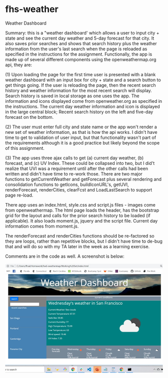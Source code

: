 # fhs-weather

Weather Dashboard

Summary: this is a "weather dashboard' which allows a user to input city + state and see the current day weather and 5-day forecast for that city.  It also saves prior searches and shows that search history plus the weather information from the user's last search when the page is reloaded as specified in the instructions for the assignment. Functionally, the app is made up of several different components using the openweathermap.org api, they are:

(1) Upon loading the page for the first time user is presented with a blank weather dashboard with an input box for city + state and a search button to get things going.  If the user is reloading the page, then the recent search history and weather information for the most recent search will display.  Search history is saved in local storage as one uses the app.  The information and icons displayed come from openweather.org as specified in the instructions.  The current day weather information and icon is displayed in the large central block;  Recent search history on the left and five-day forecast on the bottom. 

(2) The user must enter full city and state name or the app won't render a new set of weather information, as that is how the api works.  I didn't have time to get to validation of user input, but that functionality wasn't part of the requirements although it is a good practice but likely beyond the scope of this assignment.  

(3) The app uses three ajax calls to get (a) current day weather, (b) forecast, and (c) UV Index.  These could be collapsed into two, but I did't realize that UVI was a requirement until after the other calls had been written and didn't have time to re-work those.  There are two major functions to getCurrentWeather and getForecast plus several rendering and consolidation functions to getIcons, buildIconURL's, getUVI, renderForecast, renderCities, clearFcst and LoadLastSearch to support page re-load.  

There app uses an index.html, style.css and script.js files - images come from openweathermap. The html page loads the header, has the bootstrap grid for the layout and calls for the prior search history to be loaded (if applicable).  It also loads moment.js, jquery and the script file. Current day information comes from moment.js.    

The renderForecast and renderCities functions should be re-factored so they are loops, rather than repetitive blocks, but I didn't have time to de-bug that and will do so with my TA later in the week as a learning exercise.  

Comments are in the code as well.  A screenshot is below:

![img](https://github.com/fhsal/fhs-weather/blob/master/dashboard_screenShot.jpg)
